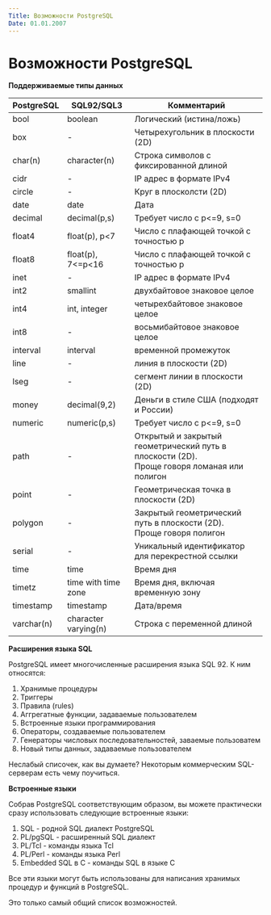 ```yaml
---
Title: Возможности PostgreSQL
Date: 01.01.2007
---
```



Возможности PostgreSQL
======================

**Поддерживаемые типы данных**

PostgreSQL | SQL92/SQL3 | Комментарий
-----------|------------|------------
bool | boolean | Логический (истина/ложь)
box | - | Четырехугольник в плоскости (2D)
char(n) | character(n) | Строка символов с фиксированной длиной
cidr | - | IP адрес в формате IPv4
circle | - | Круг в плосколсти (2D)
date | date | Дата
decimal | decimal(p,s) | Требует число с p&lt;=9, s=0
float4 | float(p), p&lt;7 | Число с плафающей точкой с точностью p
float8 | float(p), 7&lt;=p&lt;16 | Число с плафающей точкой с точностью p
inet | - | IP адрес в формате IPv4
int2 | smallint | двухбайтовое знаковое целое
int4 | int, integer | четырехбайтовое знаковое целое
int8 | - | восьмибайтовое знаковое целое
interval | interval | временной промежуток
line | - | линия в плоскости (2D)
lseg | - | сегмент линии в плоскости (2D)
money | decimal(9,2) | Деньги в стиле США (подходят и России)
numeric | numeric(p,s) | Требует число с p&lt;=9, s=0
path | - | Открытый и закрытый геометрический путь в плоскости (2D).<br>Проще говоря ломаная или полигон
point | - | Геометрическая точка в плоскости (2D)
polygon | - | Закрытый геометрический путь в плоскости (2D).<br>Проще говоря полигон
serial | - | Уникальный идентификатор для перекрестной ссылки
time | time | Время дня
timetz | time with time zone | Время дня, включая временную зону
timestamp | timestamp | Дата/время
varchar(n) | character varying(n) | Строка с переменной длиной

**Расширения языка SQL**

PostgreSQL имеет многочисленные расширения языка SQL 92. К ним
относятся:

1. Хранимые процедуры
2. Триггеры
3. Правила (rules)
4. Аггрегатные функции, задаваемые пользователем
5. Встроенные языки программирования
6. Операторы, создаваемые пользователем
7. Генераторы числовых последовательностей, заваемые пользоватем
8. Новый типы данных, задаваемые пользователем

Неслабый списочек, как вы думаете? Некоторым коммерческим SQL-серверам
есть чему поучиться.

**Встроенные языки**

Собрав PostgreSQL соответствующим образом, вы можете практически сразу
использовать следующие встроенные языки:

1. SQL - родной SQL диалект PostgreSQL
2. PL/pgSQL - расширенный SQL диалект
3. PL/Tcl - команды языка Tcl
4. PL/Perl - команды языка Perl
5. Embedded SQL в С - команды SQL в языке C

Все эти языки могут быть использованы для написания хранимых процедур и
функций в PostgreSQL.

Это только самый общий список возможностей.
